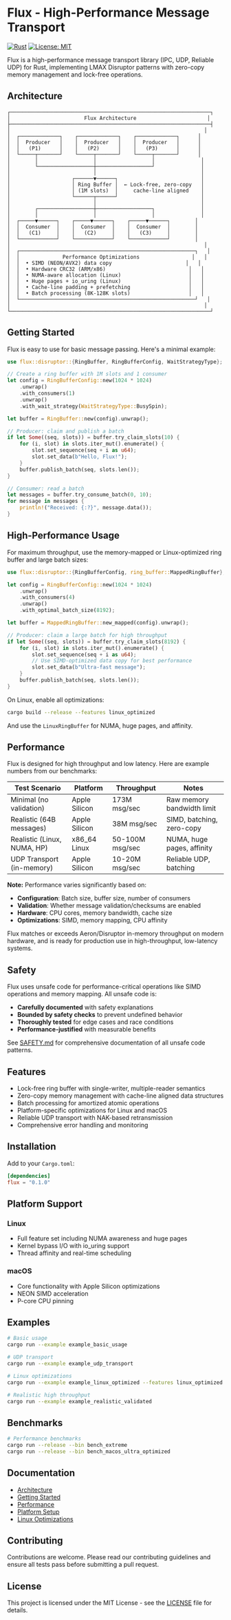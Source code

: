 # Flux - High-Performance Message Transport

[![Rust](https://img.shields.io/badge/rust-1.70%2B-brightgreen.svg)](https://www.rust-lang.org/)
[![License: MIT](https://img.shields.io/badge/License-MIT-yellow.svg)](https://opensource.org/licenses/MIT)

Flux is a high-performance message transport library (IPC, UDP, Reliable UDP) for Rust, implementing LMAX Disruptor patterns with zero-copy memory management and lock-free operations.

## Architecture

```
┌─────────────────────────────────────────────────────────────────┐
│                        Flux Architecture                       │
├─────────────────────────────────────────────────────────────────┤
│                                                               │
│  ┌─────────────┐    ┌─────────────┐    ┌─────────────┐      │
│  │  Producer   │    │  Producer   │    │  Producer   │      │
│  │   (P1)      │    │   (P2)      │    │   (P3)      │      │
│  └─────┬───────┘    └─────┬───────┘    └─────┬───────┘      │
│        │                  │                  │               │
│        └──────────────────┼──────────────────┘               │
│                           │                                  │
│                    ┌──────▼──────┐                           │
│                    │ Ring Buffer │  ← Lock-free, zero-copy   │
│                    │ (1M slots)  │     cache-line aligned    │
│                    └──────┬──────┘                           │
│                           │                                  │
│        ┌──────────────────┼──────────────────┐               │
│        │                  │                  │               │
│  ┌─────▼──────┐    ┌─────▼──────┐    ┌─────▼──────┐        │
│  │  Consumer  │    │  Consumer  │    │  Consumer  │        │
│  │   (C1)     │    │   (C2)     │    │   (C3)     │        │
│  └────────────┘    └────────────┘    └────────────┘        │
│                                                               │
│  ┌─────────────────────────────────────────────────────────┐   │
│  │              Performance Optimizations                 │   │
│  │  • SIMD (NEON/AVX2) data copy                        │   │
│  │  • Hardware CRC32 (ARM/x86)                           │   │
│  │  • NUMA-aware allocation (Linux)                      │   │
│  │  • Huge pages + io_uring (Linux)                      │   │
│  │  • Cache-line padding + prefetching                   │   │
│  │  • Batch processing (8K-128K slots)                   │   │
│  └─────────────────────────────────────────────────────────┘   │
│                                                               │
└─────────────────────────────────────────────────────────────────┘
```

## Getting Started

Flux is easy to use for basic message passing. Here's a minimal example:

```rust
use flux::disruptor::{RingBuffer, RingBufferConfig, WaitStrategyType};

// Create a ring buffer with 1M slots and 1 consumer
let config = RingBufferConfig::new(1024 * 1024)
    .unwrap()
    .with_consumers(1)
    .unwrap()
    .with_wait_strategy(WaitStrategyType::BusySpin);

let buffer = RingBuffer::new(config).unwrap();

// Producer: claim and publish a batch
if let Some((seq, slots)) = buffer.try_claim_slots(10) {
    for (i, slot) in slots.iter_mut().enumerate() {
        slot.set_sequence(seq + i as u64);
        slot.set_data(b"Hello, Flux!");
    }
    buffer.publish_batch(seq, slots.len());
}

// Consumer: read a batch
let messages = buffer.try_consume_batch(0, 10);
for message in messages {
    println!("Received: {:?}", message.data());
}
```

## High-Performance Usage

For maximum throughput, use the memory-mapped or Linux-optimized ring buffer and large batch sizes:

```rust
use flux::disruptor::{RingBufferConfig, ring_buffer::MappedRingBuffer};

let config = RingBufferConfig::new(1024 * 1024)
    .unwrap()
    .with_consumers(4)
    .unwrap()
    .with_optimal_batch_size(8192);

let buffer = MappedRingBuffer::new_mapped(config).unwrap();

// Producer: claim a large batch for high throughput
if let Some((seq, slots)) = buffer.try_claim_slots(8192) {
    for (i, slot) in slots.iter_mut().enumerate() {
        slot.set_sequence(seq + i as u64);
        // Use SIMD-optimized data copy for best performance
        slot.set_data(b"Ultra-fast message");
    }
    buffer.publish_batch(seq, slots.len());
}
```

On Linux, enable all optimizations:

```bash
cargo build --release --features linux_optimized
```

And use the `LinuxRingBuffer` for NUMA, huge pages, and affinity.

## Performance

Flux is designed for high throughput and low latency. Here are example numbers from our benchmarks:

| Test Scenario                | Platform         | Throughput         | Notes                        |
|------------------------------|------------------|--------------------|------------------------------|
| Minimal (no validation)      | Apple Silicon    | 173M msg/sec       | Raw memory bandwidth limit   |
| Realistic (64B messages)     | Apple Silicon    | 38M msg/sec        | SIMD, batching, zero-copy    |
| Realistic (Linux, NUMA, HP)  | x86_64 Linux     | 50-100M msg/sec    | NUMA, huge pages, affinity   |
| UDP Transport (in-memory)    | Apple Silicon    | 10-20M msg/sec     | Reliable UDP, batching       |

**Note:** Performance varies significantly based on:
- **Configuration**: Batch size, buffer size, number of consumers
- **Validation**: Whether message validation/checksums are enabled
- **Hardware**: CPU cores, memory bandwidth, cache size
- **Optimizations**: SIMD, memory mapping, CPU affinity

Flux matches or exceeds Aeron/Disruptor in-memory throughput on modern hardware, and is ready for production use in high-throughput, low-latency systems.

## Safety

Flux uses unsafe code for performance-critical operations like SIMD operations and memory mapping. All unsafe code is:

- **Carefully documented** with safety explanations
- **Bounded by safety checks** to prevent undefined behavior  
- **Thoroughly tested** for edge cases and race conditions
- **Performance-justified** with measurable benefits

See [SAFETY.md](./SAFETY.md) for comprehensive documentation of all unsafe code patterns.

## Features

- Lock-free ring buffer with single-writer, multiple-reader semantics
- Zero-copy memory management with cache-line aligned data structures
- Batch processing for amortized atomic operations
- Platform-specific optimizations for Linux and macOS
- Reliable UDP transport with NAK-based retransmission
- Comprehensive error handling and monitoring

## Installation

Add to your `Cargo.toml`:

```toml
[dependencies]
flux = "0.1.0"
```

## Platform Support

### Linux
- Full feature set including NUMA awareness and huge pages
- Kernel bypass I/O with io_uring support
- Thread affinity and real-time scheduling

### macOS
- Core functionality with Apple Silicon optimizations
- NEON SIMD acceleration
- P-core CPU pinning

## Examples

```bash
# Basic usage
cargo run --example example_basic_usage

# UDP transport
cargo run --example example_udp_transport

# Linux optimizations
cargo run --example example_linux_optimized --features linux_optimized

# Realistic high throughput
cargo run --example example_realistic_validated
```

## Benchmarks

```bash
# Performance benchmarks
cargo run --release --bin bench_extreme
cargo run --release --bin bench_macos_ultra_optimized
```

## Documentation

- [Architecture](./docs/architecture.md)
- [Getting Started](./docs/getting-started.md)
- [Performance](./docs/performance.md)
- [Platform Setup](./docs/platform-setup.md)
- [Linux Optimizations](./docs/linux_optimizations.md)

## Contributing

Contributions are welcome. Please read our contributing guidelines and ensure all tests pass before submitting a pull request.

## License

This project is licensed under the MIT License - see the [LICENSE](./LICENSE) file for details. 

